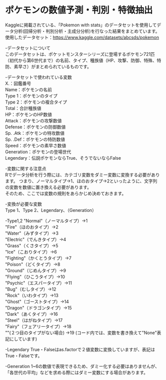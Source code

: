 # ポケモンの数値予測・判別・特徴抽出
Kaggleに掲載されている、「Pokemon with stats」のデータセットを使用してデータ分析(回帰分析・判別分析・主成分分析)を行なった結果をまとめています。<br>
使用したデータセット：https://www.kaggle.com/datasets/abcsds/pokemon<br>

-データセットについて<br>
このデータセットは、ポケットモンスターシリーズに登場するポケモン721匹（初代から第6世代まで）の名前、タイプ、種族値（HP、攻撃、防御、特殊、特防、素早さ）がまとめられているものです。<br>

-データセットで使われている変数<br>
X.：図鑑番号<br>
Name：ポケモンの名前<br>
Type 1：ポケモンのタイプ<br>
Type 2：ポケモンの複合タイプ<br>
Total：合計種族値<br>
HP：ポケモンのHP数値<br>
Attack：ポケモンの攻撃数値<br>
Defense：ポケモンの防御数値<br>
Sp. .Atk：ポケモンの特攻数値<br>
Sp. .Def：ポケモンの特防数値<br>
Speed：ポケモンの素早さ数値<br>
Generation：ポケモンの登場世代<br>
Legendary：伝説ポケモンならTrue、そうでないならFalse<br>

-変数に関する注意点<br>
Rでデータ分析を行う際には、カテゴリ変数をダミー変数に変換する必要があります。
つまり、ノーマルタイプ→1、ほのおタイプ→2といったように、文字列の変数を数値に置き換える必要があります。<br>
そのため、ここでは変数の規則をあらかじめ決めておきます。<br>

-変換が必要な変数<br>
Type 1、Type 2、Legendary、（Generation）

-Type1,2
"Normal"（ノーマルタイプ）→1 <br>
"Fire"（ほのおタイプ）→2 <br>
"Water"（みずタイプ）→3 <br>
"Electric"（でんきタイプ）→4 <br>
"Grass"（くさタイプ）→5 <br>
"Ice"（こおりタイプ）→6 <br>
"Fighting"（かくとうタイプ）→7 <br>
"Poison"（どくタイプ）→8 <br>
"Ground"（じめんタイプ）→9 <br>
"Flying"（ひこうタイプ）→10 <br>
"Psychic"（エスパータイプ）→11 <br>
"Bug"（むしタイプ）→12 <br>
"Rock"（いわタイプ）→13 <br>
"Ghost"（ゴーストタイプ）→14 <br>
"Dragon"（ドラゴンタイプ）→15 <br>
"Dark"（あくタイプ）→16 <br>
"Steel"（はがねタイプ）→17 <br>
"Fairy"（フェアリータイプ）→18 <br>
""(２つ目のタイプがない場合) →19 (コード内では、変数を書き換えて"None"表記にしています) <br>

-Legendary
True・Falseはas.factorで２値変数に変換していますが、表記はTrue・Falseです。

-Generation
1~6の数値で表現できるため、ダミー化する必要はありませんが、「各世代の平均」などを求める際にはダミー変数にする場合があります。
